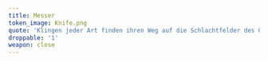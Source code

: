```yaml
---
title: Messer
token_image: Knife.png
quote: 'Klingen jeder Art finden ihren Weg auf die Schlachtfelder des Großen Krieges, vom Jagdmesser bis zum Küchenbeil.'
droppable: '1'
weapon: close
---
```


